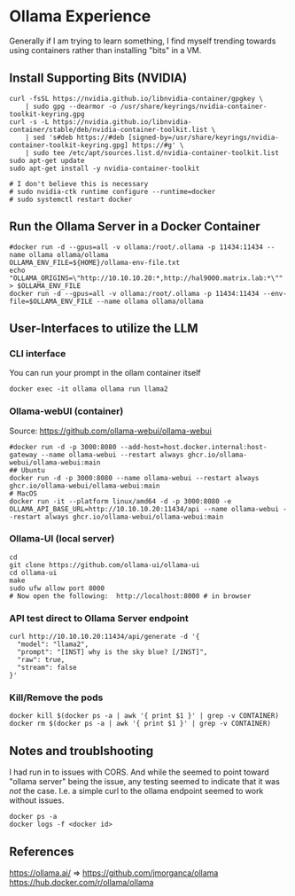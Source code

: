 # Ollama Experience

Generally if I am trying to learn something, I find myself trending towards using containers rather than installing "bits" in a VM.     


## Install Supporting Bits (NVIDIA)
```
curl -fsSL https://nvidia.github.io/libnvidia-container/gpgkey \
    | sudo gpg --dearmor -o /usr/share/keyrings/nvidia-container-toolkit-keyring.gpg
curl -s -L https://nvidia.github.io/libnvidia-container/stable/deb/nvidia-container-toolkit.list \
    | sed 's#deb https://#deb [signed-by=/usr/share/keyrings/nvidia-container-toolkit-keyring.gpg] https://#g' \
    | sudo tee /etc/apt/sources.list.d/nvidia-container-toolkit.list
sudo apt-get update
sudo apt-get install -y nvidia-container-toolkit

# I don't believe this is necessary
# sudo nvidia-ctk runtime configure --runtime=docker
# sudo systemctl restart docker
```
## Run the Ollama Server in a Docker Container
```
#docker run -d --gpus=all -v ollama:/root/.ollama -p 11434:11434 --name ollama ollama/ollama
OLLAMA_ENV_FILE=${HOME}/ollama-env-file.txt
echo "OLLAMA_ORIGINS=\"http://10.10.10.20:*,http://hal9000.matrix.lab:*\"" > $OLLAMA_ENV_FILE
docker run -d --gpus=all -v ollama:/root/.ollama -p 11434:11434 --env-file=$OLLAMA_ENV_FILE --name ollama ollama/ollama
```

## User-Interfaces to utilize the LLM

### CLI interface
You can run your prompt in the ollam container itself
```
docker exec -it ollama ollama run llama2
```

### Ollama-webUI (container)
Source: https://github.com/ollama-webui/ollama-webui
```
#docker run -d -p 3000:8080 --add-host=host.docker.internal:host-gateway --name ollama-webui --restart always ghcr.io/ollama-webui/ollama-webui:main
## Ubuntu
docker run -d -p 3000:8080 --name ollama-webui --restart always ghcr.io/ollama-webui/ollama-webui:main
# MacOS 
docker run -it --platform linux/amd64 -d -p 3000:8080 -e OLLAMA_API_BASE_URL=http://10.10.10.20:11434/api --name ollama-webui --restart always ghcr.io/ollama-webui/ollama-webui:main
```

### Ollama-UI (local server)
```
cd
git clone https://github.com/ollama-ui/ollama-ui
cd ollama-ui
make
sudo ufw allow port 8000
# Now open the following:  http://localhost:8000 # in browser
```

### API test direct to Ollama Server endpoint
```
curl http://10.10.10.20:11434/api/generate -d '{
  "model": "llama2",
  "prompt": "[INST] why is the sky blue? [/INST]",
  "raw": true,
  "stream": false
}'
```

### Kill/Remove the pods
```
docker kill $(docker ps -a | awk '{ print $1 }' | grep -v CONTAINER)
docker rm $(docker ps -a | awk '{ print $1 }' | grep -v CONTAINER)

```

## Notes and troublshooting
I had run in to issues with CORS.  And while the seemed to point toward "ollama server" being the issue, any testing seemed to indicate that it was *not* the case.  I.e. a simple curl to the ollama endpoint seemed to work without issues.

```
docker ps -a
docker logs -f <docker id>
```

## References
https://ollama.ai/ => https://github.com/jmorganca/ollama
https://hub.docker.com/r/ollama/ollama
